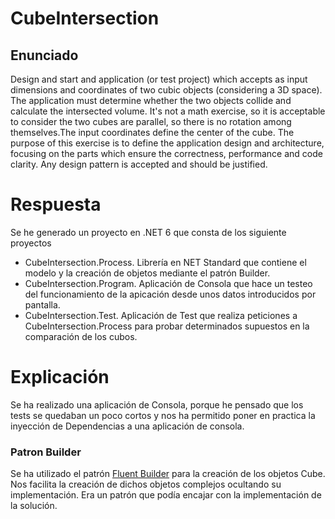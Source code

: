 # CubeIntersection
## Enunciado

Design and start and application (or test project) which accepts as input dimensions and coordinates of two cubic objects (considering a 3D space). The application must determine whether the two objects collide and calculate the intersected volume.
It's not a math exercise, so it is acceptable to consider the two cubes are parallel, so there is no rotation among themselves.The input coordinates define the center of the cube. The purpose of this exercise is to define the application design and architecture, focusing on the parts which ensure the correctness, performance and code clarity. Any design pattern is
accepted and should be justified.

# Respuesta

Se he generado un proyecto en .NET 6 que consta de los siguiente proyectos
  - CubeIntersection.Process. Librería en NET Standard que contiene el modelo   y la creación de objetos mediante el patrón Builder.
  - CubeIntersection.Program. Aplicación de Consola que hace un testeo del funcionamiento de la apicación desde unos datos introducidos por pantalla.
  - CubeIntersection.Test. Aplicación de Test que realiza peticiones a CubeIntersection.Process para probar determinados supuestos en la comparación de los cubos.

 # Explicación
Se ha realizado una aplicación de Consola, porque he pensado que los tests se quedaban un poco cortos y nos ha permitido poner en practica la inyección de Dependencias a una aplicación de consola.


### Patron Builder

Se ha utilizado el patrón [Fluent Builder](https://dev.to/siy/simple-implementation-of-fluent-builder-safe-alternative-to-traditional-builder-3m1d) para la creación de los objetos Cube. Nos facilita la creación de dichos objetos complejos ocultando su implementación. Era un patrón que podía encajar con la implementación de la solución.

